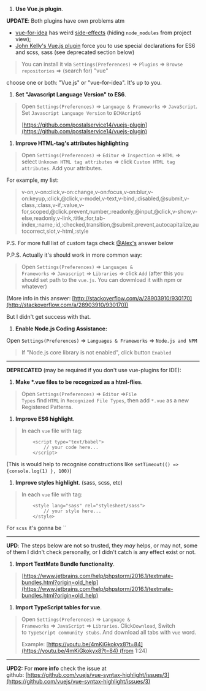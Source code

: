 1. **Use Vue.js plugin**.

**UPDATE**: Both plugins have own problems atm

- [vue-for-idea](https://github.com/henjue/vue-for-idea) has weird [side-effects](https://github.com/henjue/vue-for-idea/issues/46) (hiding `node_modules` from project view);
- [John Kelly's Vue.js plugin](https://github.com/postalservice14/vuejs-plugin) force you to use special declarations for ES6 and scss, sass (see deprecated section below)

> You can install it via `Settings(Preferences)` => `Plugins` => `Browse repositories` => (search for) "vue"

choose one or both: "Vue.js" or "vue-for-idea". It's up to you.

1. **Set "Javascript Language Version" to ES6**.

> Open `Settings(Preferences)` => `Language & Frameworks` => `JavaScript`. Set `Javascript Language Version` to `ECMAcript6`
>
> [https://github.com/postalservice14/vuejs-plugin](https://github.com/postalservice14/vuejs-plugin)

1. **Improve HTML-tag's attributes highlighting**

> Open `Settings(Preferences)` => `Editor` => `Inspection` => `HTML` => select `Unknown HTML tag attributes` => click `Custom HTML tag attributes`. Add your attributes.

For example, my list:

> v-on,v-on:click,v-on:change,v-on:focus,v-on:blur,v-on:keyup,:click,@click,v-model,v-text,v-bind,:disabled,@submit,v-class,:class,v-if,:value,v-for,scoped,@click.prevent,number,:readonly,@input,@click,v-show,v-else,readonly,v-link,:title,:for,tab-index,:name,:id,:checked,transition,@submit.prevent,autocapitalize,autocorrect,slot,v-html,:style

P.S. For more full list of custom tags check [@Alex's](http://stackoverflow.com/a/40097776/930170) answer below

P.P.S. Actually it's should work in more common way:

> Open `Settings(Preferences)` => `Languages & Frameworks` => `Javascript` => `Libraries` => click `Add` (after this you should set path to the `vue.js`. You can dowmload it with npm or whatever)

(More info in this answer: [http://stackoverflow.com/a/28903910/930170](http://stackoverflow.com/a/28903910/930170))

But I didn't get success with that.

1. **Enable Node.js Coding Assistance:**

Open `Settings(Preferences)` => `Languages & Frameworks` => `Node.js and NPM`

> If "Node.js core library is not enabled", click button `Enabled`

------

**DEPRECATED** (may be required if you don't use vue-plugins for IDE):

1. **Make \*.vue files to be recognized as a html-flies**.

> Open `Settings(Preferences)` => `Editor` =>`File Types` find `HTML` in `Recognized File Types`, then add `*.vue` as a new Registered Patterns.

1. **Improve ES6 highlight**.

> In each `vue` file with tag:
>
> ```
>     <script type="text/babel">
>         // your code here...
>     </script>
>
> ```

(This is would help to recognise constructions like `setTimeout(() => {console.log(1) }, 100)`)

1. **Improve styles highlight**. (sass, scss, etc)

> In each `vue` file with tag:
>
> ```
>     <style lang="sass" rel="stylesheet/sass">
>         // your style here...
>     </style>
>
> ```

For `scss` it's gonna be ``

------

**UPD**: The steps below are not so trusted, they *may* helps, or may not, some of them I didn't check personally, or I didn't catch is any effect exist or not.

1. **Import TextMate Bundle functionality**.

> [https://www.jetbrains.com/help/phpstorm/2016.1/textmate-bundles.html?origin=old_help](https://www.jetbrains.com/help/phpstorm/2016.1/textmate-bundles.html?origin=old_help)

1. **Import TypeScript tables for vue**.

> Open `Settings(Preferences)` => `Language & Frameworks` => `JavaScript` => `Libraries`. Click`Download`, Switch to `TypeScript community stubs`. And download all tabs with `vue` word.
>
> Example: [https://youtu.be/4mKiGkokyx8?t=84](https://youtu.be/4mKiGkokyx8?t=84) (from 1:24)

------

**UPD2:** For **more info** check the issue at github: [https://github.com/vuejs/vue-syntax-highlight/issues/3](https://github.com/vuejs/vue-syntax-highlight/issues/3)
